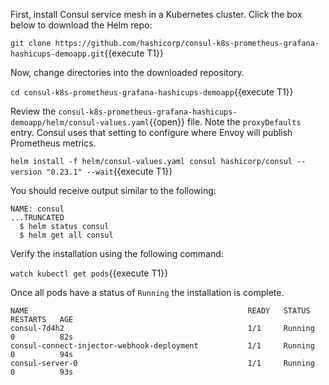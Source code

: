 First, install Consul service mesh in a Kubernetes cluster.
Click the box below to download the Helm repo:

`git clone https://github.com/hashicorp/consul-k8s-prometheus-grafana-hashicups-demoapp.git`{{execute T1}}

Now, change directories into the downloaded repository.

`cd consul-k8s-prometheus-grafana-hashicups-demoapp`{{execute T1}}

Review the `consul-k8s-prometheus-grafana-hashicups-demoapp/helm/consul-values.yaml`{{open}} file. Note the `proxyDefaults` entry. Consul uses that setting to configure where Envoy will publish Prometheus metrics.

`helm install -f helm/consul-values.yaml consul hashicorp/consul --version "0.23.1" --wait`{{execute T1}}

You should receive output similar to the following:

```plaintext
NAME: consul
...TRUNCATED
  $ helm status consul
  $ helm get all consul
```

Verify the installation using the following command:

`watch kubectl get pods`{{execute T1}}

Once all pods have a status of `Running` the installation is complete.

```plaintext
NAME                                                 READY   STATUS    RESTARTS   AGE
consul-7d4h2                                         1/1     Running   0          82s
consul-connect-injector-webhook-deployment           1/1     Running   0          94s
consul-server-0                                      1/1     Running   0          93s
```
